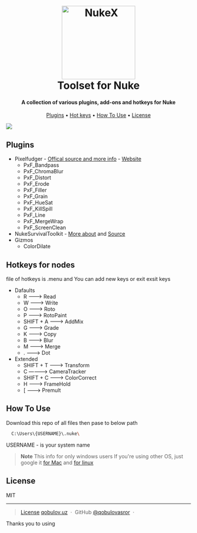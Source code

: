 <h1 align="center">
  <br>
  <a href="https://www.foundry.com/products/nuke-family/nuke"><img src="https://github.com/user-attachments/assets/7e658816-d194-460b-8ae4-c37c75b03ab7" alt="NukeX" width="200"></a>
  <br>
  Toolset for Nuke
  <br>
</h1>

<h4 align="center">A collection of various plugins, add-ons and hotkeys for Nuke</h4>

<p align="center">
  <a href="#plugins">Plugins</a> •
  <a href="#hotkeys">Hot keys</a> •
  <a href="#how-to-use">How To Use</a> •
  <a href="#license">License</a>
</p>


<img src="https://github.com/user-attachments/assets/094ca0e4-c5f2-48f9-8074-9d3219ea5d8a.gif" >


## Plugins

* Pixelfudger - [Offical source and more info](https://www.nukepedia.com/gizmos/filter/pixelfudger) - [Website](https://pixelfudger.com/) 
  - PxF_Bandpass
  - PxF_ChromaBlur 
  - PxF_Distort
  - PxF_Erode
  - PxF_Filler
  - PxF_Grain
  - PxF_HueSat
  - PxF_KillSpill
  - PxF_Line
  - PxF_MergeWrap
  - PxF_ScreenClean
* NukeSurvivalToolkit - [More about](https://docs.google.com/document/d/1eyh2JIecaphItZeq0uuGxlqoASuXNQy1leJGqFI-EeU/edit?tab=t.0) and [Source](https://github.com/CreativeLyons/NukeSurvivalToolkit_publicRelease) 
* Gizmos
  - ColorDilate


## Hotkeys for nodes

file of hotkeys is .menu and You can add new keys or exit exsit keys

* Dafaults
  - R  ——->  Read
  - W  ——-> Write
  - O  ——->  Roto
  - P  ——-> RotoPaint
  - SHIFT + A   ——-> AddMix
  - G  ——->  Grade
  - K  ——->  Copy
  - B   ——-> Blur
  - M   ——->  Merge
  - .   ——->  Dot
* Extended
  - SHIFT + T   ——->  Transform
  - C ————>    CameraTracker
  - SHIFT + C ——->  ColorCorrect
  - H   ——-> FrameHold
  - [  ——-> Premult


## How To Use

Download this repo of all files then pase to below path  

```bash
  C:\Users\{USERNAME}\.nuke\
```

USERNAME - is your system name

> **Note**
> This info for only windows users If you're using other OS, just google it [for Mac](https://www.google.com/search?q=how+to+install+gizmo+in+nuke+in+mac) and [for linux](https://www.google.com/search?q=how+to+install+gizmo+in+nuke+in+linux)


## License

MIT

---
> [License](https://github.com/qobulovasror/nuke-toolset-plagins/blob/master/LICENSE) 
> [qobulov.uz](https://www.qobulov.uz) &nbsp;&middot;&nbsp;
> GitHub [@qobulovasror](https://github.com/qobulovasror) &nbsp;&middot;&nbsp;


Thanks you to using 
